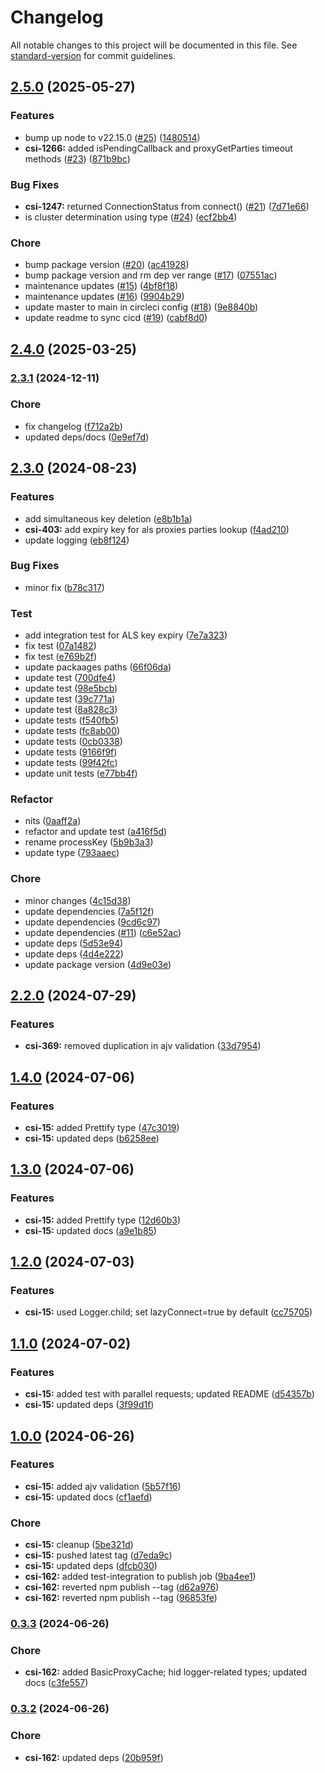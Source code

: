 # Changelog

All notable changes to this project will be documented in this file. See [standard-version](https://github.com/conventional-changelog/standard-version) for commit guidelines.

## [2.5.0](https://github.com/mojaloop/inter-scheme-proxy-cache-lib/compare/v2.3.1...v2.5.0) (2025-05-27)


### Features

* bump up node to v22.15.0 ([#25](https://github.com/mojaloop/inter-scheme-proxy-cache-lib/issues/25)) ([1480514](https://github.com/mojaloop/inter-scheme-proxy-cache-lib/commit/148051462069cd354b0c17790fb42b4cdddaaf03))
* **csi-1266:** added isPendingCallback and proxyGetParties timeout methods ([#23](https://github.com/mojaloop/inter-scheme-proxy-cache-lib/issues/23)) ([871b9bc](https://github.com/mojaloop/inter-scheme-proxy-cache-lib/commit/871b9bc673615144f23a267276c7fac8c3020bdb))


### Bug Fixes

* **csi-1247:** returned ConnectionStatus from connect() ([#21](https://github.com/mojaloop/inter-scheme-proxy-cache-lib/issues/21)) ([7d71e66](https://github.com/mojaloop/inter-scheme-proxy-cache-lib/commit/7d71e667727bd5512fbdbba987a466b1a9f7112c))
* is cluster determination using type ([#24](https://github.com/mojaloop/inter-scheme-proxy-cache-lib/issues/24)) ([ecf2bb4](https://github.com/mojaloop/inter-scheme-proxy-cache-lib/commit/ecf2bb4740559857ceb9690eb2377604f80b0ee5))


### Chore

* bump package version ([#20](https://github.com/mojaloop/inter-scheme-proxy-cache-lib/issues/20)) ([ac41928](https://github.com/mojaloop/inter-scheme-proxy-cache-lib/commit/ac41928abc96497b12dbd3718829d18905d4bc5b))
* bump package version and rm dep ver range ([#17](https://github.com/mojaloop/inter-scheme-proxy-cache-lib/issues/17)) ([07551ac](https://github.com/mojaloop/inter-scheme-proxy-cache-lib/commit/07551acbc971aec13904eeae3b2bf62c3064fd57))
* maintenance updates ([#15](https://github.com/mojaloop/inter-scheme-proxy-cache-lib/issues/15)) ([4bf8f18](https://github.com/mojaloop/inter-scheme-proxy-cache-lib/commit/4bf8f1861eb7fb5361ecdcbe2582d8e6137f8885))
* maintenance updates ([#16](https://github.com/mojaloop/inter-scheme-proxy-cache-lib/issues/16)) ([9904b29](https://github.com/mojaloop/inter-scheme-proxy-cache-lib/commit/9904b295914bbbda9ed89eb27a2f4fe9ab31820b))
* update master to main in circleci config ([#18](https://github.com/mojaloop/inter-scheme-proxy-cache-lib/issues/18)) ([9e8840b](https://github.com/mojaloop/inter-scheme-proxy-cache-lib/commit/9e8840be4607825f6ce798819b025d0d5f4b4ea0))
* update readme to sync cicd ([#19](https://github.com/mojaloop/inter-scheme-proxy-cache-lib/issues/19)) ([cabf8d0](https://github.com/mojaloop/inter-scheme-proxy-cache-lib/commit/cabf8d03e5cf37dcba881f32b36af7fef2ef9e95))

## [2.4.0](https://github.com/mojaloop/inter-scheme-proxy-cache-lib/compare/v2.4.0-snapshot.3...v2.4.0) (2025-03-25)

### [2.3.1](https://github.com/mojaloop/inter-scheme-proxy-cache-lib/compare/v2.3.0...v2.3.1) (2024-12-11)


### Chore

* fix changelog ([f712a2b](https://github.com/mojaloop/inter-scheme-proxy-cache-lib/commit/f712a2b9d667435e438a2fa60f542afd96664a61))
* updated deps/docs ([0e9ef7d](https://github.com/mojaloop/inter-scheme-proxy-cache-lib/commit/0e9ef7d7c87bea8e999289ece0389429db15ec37))

## [2.3.0](https://github.com/mojaloop/inter-scheme-proxy-cache-lib/compare/v2.3.0-snapshot.8...v2.3.0) (2024-08-23)


### Features

* add simultaneous key deletion ([e8b1b1a](https://github.com/mojaloop/inter-scheme-proxy-cache-lib/commit/e8b1b1aa976d0fcfb5b96805feb98df98150d7c4))
* **csi-403:** add expiry key for als proxies parties lookup ([f4ad210](https://github.com/mojaloop/inter-scheme-proxy-cache-lib/commit/f4ad21089a8eb7f259fa9c8cebe04192af3329bf))
* update logging ([eb8f124](https://github.com/mojaloop/inter-scheme-proxy-cache-lib/commit/eb8f1242dfc5addabd0f8077f3fb04b47eb8ef30))


### Bug Fixes

* minor fix ([b78c317](https://github.com/mojaloop/inter-scheme-proxy-cache-lib/commit/b78c3171a13083d39b86c178146a4e41d1dd31c3))


### Test

* add integration test for ALS key expiry ([7e7a323](https://github.com/mojaloop/inter-scheme-proxy-cache-lib/commit/7e7a323df496b517355d5af7cd49e0255ea508b6))
* fix test ([07a1482](https://github.com/mojaloop/inter-scheme-proxy-cache-lib/commit/07a1482e287236062b95cdc337839792e71e287a))
* fix test ([e769b2f](https://github.com/mojaloop/inter-scheme-proxy-cache-lib/commit/e769b2fc5c16ac6ef5522473b0506a678bc26cf8))
* update packaages paths ([66f06da](https://github.com/mojaloop/inter-scheme-proxy-cache-lib/commit/66f06dae8ec96b1d46be57e03ee116a11fbc64dc))
* update test ([700dfe4](https://github.com/mojaloop/inter-scheme-proxy-cache-lib/commit/700dfe461ef819857bf4184ffc8b77bd2e9111ab))
* update test ([98e5bcb](https://github.com/mojaloop/inter-scheme-proxy-cache-lib/commit/98e5bcb356bdf19fd7766661c984424a02027797))
* update test ([39c771a](https://github.com/mojaloop/inter-scheme-proxy-cache-lib/commit/39c771a96e8ab227fd59f1b81920439e52630236))
* update test ([8a828c3](https://github.com/mojaloop/inter-scheme-proxy-cache-lib/commit/8a828c37280f1e0972f634080fda3a68b443dbf8))
* update tests ([f540fb5](https://github.com/mojaloop/inter-scheme-proxy-cache-lib/commit/f540fb568f9ce6edec851067eef24809fe5469a0))
* update tests ([fc8ab00](https://github.com/mojaloop/inter-scheme-proxy-cache-lib/commit/fc8ab00f1d51b8587ee6f8b46e2d0393f00e9866))
* update tests ([0cb0338](https://github.com/mojaloop/inter-scheme-proxy-cache-lib/commit/0cb0338fa15158a6e26ef17bd8f6f185cb41316f))
* update tests ([9166f9f](https://github.com/mojaloop/inter-scheme-proxy-cache-lib/commit/9166f9f95d697f6ffdb0cabff7d73db7953c2ddd))
* update tests ([99f42fc](https://github.com/mojaloop/inter-scheme-proxy-cache-lib/commit/99f42fc77a82963424d9cb1bb548d89a4bc9e3c4))
* update unit tests ([e77bb4f](https://github.com/mojaloop/inter-scheme-proxy-cache-lib/commit/e77bb4fee0779c8475309857bdcbb324fe03a981))


### Refactor

* nits ([0aaff2a](https://github.com/mojaloop/inter-scheme-proxy-cache-lib/commit/0aaff2ad52fba6d90d81ba06a3df415e701c77cc))
* refactor and update test ([a416f5d](https://github.com/mojaloop/inter-scheme-proxy-cache-lib/commit/a416f5d95dce012f9d994eac0e00ee9270e273ef))
* rename processKey ([5b9b3a3](https://github.com/mojaloop/inter-scheme-proxy-cache-lib/commit/5b9b3a3ee1321bd3b2eb14b0f9c7bd0ab1541977))
* update type ([793aaec](https://github.com/mojaloop/inter-scheme-proxy-cache-lib/commit/793aaec2fd4ebceebb0699885b5ee0a821a3ff8b))


### Chore

* minor changes ([4c15d38](https://github.com/mojaloop/inter-scheme-proxy-cache-lib/commit/4c15d385142a1901ef988862ffbf959dd4fbc39c))
* update dependencies ([7a5f12f](https://github.com/mojaloop/inter-scheme-proxy-cache-lib/commit/7a5f12fd3bb4225fe8df3810e80db2017eb42847))
* update dependencies ([9cd6c97](https://github.com/mojaloop/inter-scheme-proxy-cache-lib/commit/9cd6c974b542bfc75adac499d4b267783ea0638a))
* update dependencies ([#11](https://github.com/mojaloop/inter-scheme-proxy-cache-lib/issues/11)) ([c6e52ac](https://github.com/mojaloop/inter-scheme-proxy-cache-lib/commit/c6e52ac0829287e1b53d297fba008546299e4760))
* update deps ([5d53e94](https://github.com/mojaloop/inter-scheme-proxy-cache-lib/commit/5d53e948fb23507a46a25f1a077808bfd96bd3bd))
* update deps ([4d4e222](https://github.com/mojaloop/inter-scheme-proxy-cache-lib/commit/4d4e222f1603e32a1bdeb6a2feb69d2dcb395b63))
* update package version ([4d9e03e](https://github.com/mojaloop/inter-scheme-proxy-cache-lib/commit/4d9e03e336d9d6db069f9b4c57384aeace071986))


## [2.2.0](https://github.com/mojaloop/inter-scheme-proxy-cache-lib/compare/v2.2.0-snapshot.0...v2.2.0) (2024-07-29)


### Features

* **csi-369:** removed duplication in ajv validation ([33d7954](https://github.com/mojaloop/inter-scheme-proxy-cache-lib/commit/33d7954b29575a7f06b7c627d38f054ac7b1b71b))

## [1.4.0](https://github.com/mojaloop/inter-scheme-proxy-cache-lib/compare/v1.3.0...v1.4.0) (2024-07-06)


### Features

* **csi-15:** added Prettify type ([47c3019](https://github.com/mojaloop/inter-scheme-proxy-cache-lib/commit/47c30194d0ce73087fd21ba0ae1ac5f80f195a4f))
* **csi-15:** updated deps ([b6258ee](https://github.com/mojaloop/inter-scheme-proxy-cache-lib/commit/b6258ee98d3e9b2814b7b576a6a846cd4effb641))

## [1.3.0](https://github.com/mojaloop/inter-scheme-proxy-cache-lib/compare/v1.2.0...v1.3.0) (2024-07-06)


### Features

* **csi-15:** added Prettify type ([12d60b3](https://github.com/mojaloop/inter-scheme-proxy-cache-lib/commit/12d60b37a0658a0ad606d77802c81c4de525f75a))
* **csi-15:** updated docs ([a9e1b85](https://github.com/mojaloop/inter-scheme-proxy-cache-lib/commit/a9e1b8598fdbd7442d1337b8603feee367e5d2aa))

## [1.2.0](https://github.com/mojaloop/inter-scheme-proxy-cache-lib/compare/v1.1.0...v1.2.0) (2024-07-03)


### Features

* **csi-15:** used Logger.child; set lazyConnect=true by default ([cc75705](https://github.com/mojaloop/inter-scheme-proxy-cache-lib/commit/cc757054acd97a0e3205168d6f380b2473733d10))

## [1.1.0](https://github.com/mojaloop/inter-scheme-proxy-cache-lib/compare/v1.0.0...v1.1.0) (2024-07-02)


### Features

* **csi-15:** added test with parallel requests; updated README ([d54357b](https://github.com/mojaloop/inter-scheme-proxy-cache-lib/commit/d54357bd2c889346bb553f1317f5da15d09dfceb))
* **csi-15:** updated deps ([3f99d1f](https://github.com/mojaloop/inter-scheme-proxy-cache-lib/commit/3f99d1fc7edad5189dff7aaaba04de04f24a73ef))

## [1.0.0](https://github.com/mojaloop/inter-scheme-proxy-cache-lib/compare/v0.3.3...v1.0.0) (2024-06-26)


### Features

* **csi-15:** added ajv validation ([5b57f16](https://github.com/mojaloop/inter-scheme-proxy-cache-lib/commit/5b57f1650079384603df439cc1b733c89b3104b7))
* **csi-15:** updated docs ([cf1aefd](https://github.com/mojaloop/inter-scheme-proxy-cache-lib/commit/cf1aefd1bf4e4fba38d4069fa145d16f5fabe64e))


### Chore

* **csi-15:** cleanup ([5be321d](https://github.com/mojaloop/inter-scheme-proxy-cache-lib/commit/5be321d1bf3b387236ec6a0ea48dfaa8884b43d3))
* **csi-15:** pushed latest tag ([d7eda9c](https://github.com/mojaloop/inter-scheme-proxy-cache-lib/commit/d7eda9c7b446b966e7f7986c48569ef5be9582af))
* **csi-15:** updated deps ([dfcb030](https://github.com/mojaloop/inter-scheme-proxy-cache-lib/commit/dfcb030f4b0dcb0e1866831a076be48c18940064))
* **csi-162:** added test-integration to publish job ([9ba4ee1](https://github.com/mojaloop/inter-scheme-proxy-cache-lib/commit/9ba4ee10bebfc08690c587066851d047441daa7d))
* **csi-162:** reverted npm publish --tag ([d62a976](https://github.com/mojaloop/inter-scheme-proxy-cache-lib/commit/d62a9764d2e4320403f1298d469301b1f39fd7d3))
* **csi-162:** reverted npm publish --tag ([96853fe](https://github.com/mojaloop/inter-scheme-proxy-cache-lib/commit/96853fe4e2f2ddf1f964e110fa8470a0d8762114))

### [0.3.3](https://github.com/mojaloop/inter-scheme-proxy-cache-lib/compare/v0.3.2...v0.3.3) (2024-06-26)


### Chore

* **csi-162:** added BasicProxyCache; hid logger-related types; updated docs ([c3fe557](https://github.com/mojaloop/inter-scheme-proxy-cache-lib/commit/c3fe557a805579d638298401acc5bce23ae9d810))

### [0.3.2](https://github.com/mojaloop/inter-scheme-proxy-cache-lib/compare/v0.3.1-snapshot.1...v0.3.2) (2024-06-26)


### Chore

* **csi-162:** updated deps ([20b959f](https://github.com/mojaloop/inter-scheme-proxy-cache-lib/commit/20b959fe72967ddb7fb0a068ae6d178c2755ebbf))
